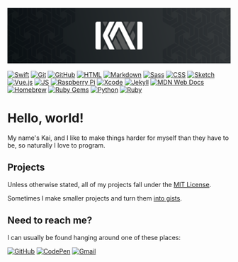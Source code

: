 [//]: # (   _   _  __     _   )
[//]: # (  | | / //  \   | |  )
[//]: # (  | |/ // /\ \  | |  )
[//]: # (  | |\ \\/  \ \ | |  )
[//]: # (  |_| \_\    \_\|_|  )
[//]: # (               KAI.  )

[//]: # (Thanks for visiting my profile! But why are you looking in here?)

![Banner](https://github.com/coalternate/coalternate/blob/master/assets/header.svg)

[![Swift](https://img.shields.io/badge/-Swift-fa7343?logo=swift&logoColor=fff&style=flat)](https://developer.apple.com/swift/)
[![Git](https://img.shields.io/badge/-Git-f05032?logo=git&logoColor=fff&style=flat)](https://git-scm.com)
[![GitHub](https://img.shields.io/badge/-GitHub-181717?logo=github&logoColor=fff&style=flat)](https://github.com)
[![HTML](https://img.shields.io/badge/-HTML-e34f26?logo=html5&logoColor=fff&style=flat)](https://developer.mozilla.org/en-US/docs/Glossary/HTML)
[![Markdown](https://img.shields.io/badge/-Markdown-000?logo=markdown&logoColor=fff&style=flat)](https://daringfireball.net/projects/markdown/)
[![Sass](https://img.shields.io/badge/-Sass-c69?logo=sass&logoColor=fff&style=flat)](https://sass-lang.com)
[![CSS](https://img.shields.io/badge/-CSS-1572b6?logo=css3&logoColor=fff&style=flat)](https://developer.mozilla.org/en-US/docs/Glossary/CSS)
[![Sketch](https://img.shields.io/badge/-Sketch-f7b500?logo=sketch&logoColor=000&style=flat)](https://www.sketch.com)
[![Vue.js](https://img.shields.io/badge/-Vue.js-4fc08d?logo=vue.js&logoColor=fff&style=flat)](https://vuejs.org)
[![JS](https://img.shields.io/badge/-JS-f7df1e?logo=javascript&logoColor=000&style=flat)](https://developer.mozilla.org/en-US/docs/Web/JavaScript)
[![Raspberry Pi](https://img.shields.io/badge/-Raspberry%20Pi-c51a4a?logo=raspberry-pi&logoColor=fff&style=flat)](https://www.raspberrypi.org)
[![Xcode](https://img.shields.io/badge/-Xcode-1575f9?logo=xcode&logoColor=fff&style=flat)](https://developer.apple.com/xcode/)
[![Jekyll](https://img.shields.io/badge/-Jekyll-c00?logo=jekyll&logoColor=fff&style=flat)](https://jekyllrb.com)
[![MDN Web Docs](https://img.shields.io/badge/-MDN%20Web%20Docs-000?logo=mdn-web-docs&logoColor=fff&style=flat)](https://developer.mozilla.org/en-US/)
[![Homebrew](https://img.shields.io/badge/-Homebrew-fbb040?logo=homebrew&logoColor=000&style=flat)](https://brew.sh)
[![Ruby Gems](https://img.shields.io/badge/-Ruby%20Gems-e9573f?logo=rubygems&logoColor=fff&style=flat)](https://rubygems.org)
[![Python](https://img.shields.io/badge/-Python-3776ab?logo=python&logoColor=fff&style=flat)](https://www.python.org)
[![Ruby](https://img.shields.io/badge/-Ruby-cc342d?logo=ruby&logoColor=fff&style=flat)](https://www.ruby-lang.org/en/)

# Hello, world!
My name's Kai, and I like to make things harder for myself than they have to be, so naturally I love to program.

## Projects
Unless otherwise stated, all of my projects fall under the [MIT License](https://choosealicense.com/licenses/mit/).

Sometimes I make smaller projects and turn them [into gists](https://gist.github.com/coalternate).

## Need to reach me?
I can usually be found hanging around one of these places:

[![GitHub](https://img.shields.io/badge/-GitHub-000?logo=github&logoColor=fff&style=flat)](https://github.com/coalternate)
[![CodePen](https://img.shields.io/badge/-CodePen-000?logo=codepen&logoColor=fff&style=flat)](https://codepen.io/coalternate)
[![Gmail](https://img.shields.io/badge/-coalternate%40gmail.com-ea4335?logo=gmail&logoColor=fff&style=flat)](mailto:coalternate@gmail.com)

